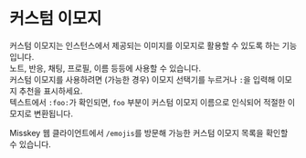 # 커스텀 이모지

커스텀 이모지는 인스턴스에서 제공되는 이미지를 이모지로 활용할 수 있도록 하는 기능입니다.  
노트, 반응, 채팅, 프로필, 이름 등등에 사용할 수 있습니다.  
커스텀 이모지를 사용하려면 (가능한 경우) 이모지 선택기를 누르거나 `:`을 입력해 이모지 추천을 표시하세요.  
텍스트에서 `:foo:`가 확인되면, `foo` 부분이 커스텀 이모지 이름으로 인식되어 적절한 이모지로 변환됩니다.

Misskey 웹 클라이언트에서 `/emojis`를 방문해 가능한 커스텀 이모지 목록을 확인할 수 있습니다.
